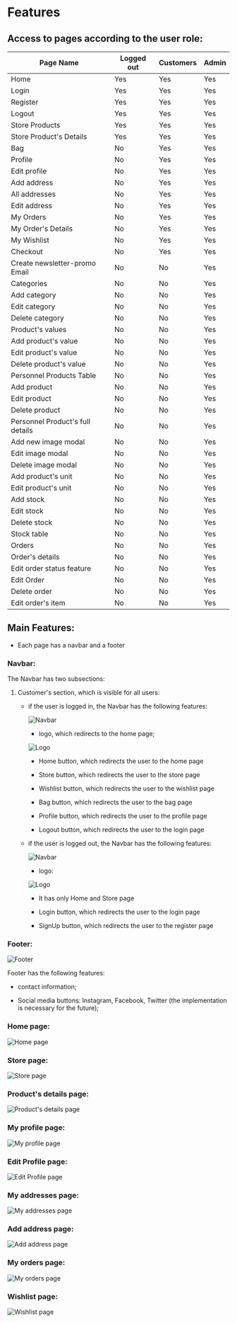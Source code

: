 # Features

## Access to pages according to the user role:

| Page Name | Logged out  | Customers  | Admin |
| --------- | ----------- | ---------- | ----- |
| Home       | Yes         | Yes        | Yes   |
| Login      | Yes         | Yes        | Yes   |
| Register   | Yes         | Yes        | Yes   |
| Logout     | Yes         | Yes        | Yes   |
| Store Products   | Yes         | Yes        | Yes   |
| Store Product's Details | Yes         | Yes        | Yes   |
| Bag       | No         | Yes        | Yes   |
| Profile   | No         | Yes        | Yes   |
| Edit profile   | No         | Yes        | Yes   |
| Add address   | No         | Yes        | Yes   |
| All addresses   | No         | Yes        | Yes   |
| Edit address   | No         | Yes        | Yes   |
| My Orders   | No         | Yes        | Yes   |
| My Order's Details   | No         | Yes        | Yes   |
| My Wishlist   | No         | Yes        | Yes   |
| Checkout   | No         | Yes        | Yes   |
| Create newsletter-promo Email | No         | No         | Yes   |
| Categories | No         | No         | Yes   |
| Add category | No         | No         | Yes   |
| Edit category | No         | No         | Yes   |
| Delete category | No         | No         | Yes   |
| Product's values | No         | No         | Yes   |
| Add product's value | No         | No         | Yes   |
| Edit product's value | No         | No         | Yes   |
| Delete product's value | No         | No         | Yes   |
| Personnel Products Table | No         | No         | Yes   |
| Add product | No         | No         | Yes   |
| Edit product | No         | No         | Yes   |
| Delete product | No         | No         | Yes   |
| Personnel Product's full details | No         | No         | Yes   |
| Add new image modal | No         | No         | Yes   |
| Edit image modal | No         | No         | Yes   |
| Delete image modal | No         | No         | Yes   |
| Add product's unit | No         | No         | Yes   |
| Edit product's unit | No         | No         | Yes   |
| Add stock | No         | No         | Yes   |
| Edit stock | No         | No         | Yes   |
| Delete stock | No         | No         | Yes   |
| Stock table | No         | No         | Yes   |
| Orders | No         | No         | Yes   |
| Order's details | No         | No         | Yes   |
| Edit order status feature | No         | No         | Yes    |
| Edit Order | No         | No         | Yes   |
| Delete order | No         | No         | Yes   |
| Edit order's item | No         | No         | Yes   |

## Main Features:

- Each page has a navbar and a footer

### Navbar:

The Navbar has two subsections:

1. Customer's section, which is visible for all users:

    - if the user is logged in, the Navbar has the following features:

      ![Navbar](documentation/features/navbar/navbar-logged-in.PNG)

        - logo, which redirects to the home page;
        
        ![Logo](documentation/features/navbar/logo-home.PNG)

        - Home button, which redirects the user to the home page

        - Store button, which redirects the user to the store page

        - Wishlist button, which redirects the user to the wishlist page

        - Bag button, which redirects the user to the bag page

        - Profile button, which redirects the user to the profile page

        - Logout button, which redirects the user to the login page

    - if the user is logged out, the Navbar has the following features:
    
      ![Navbar](documentation/features/navbar/navbar-logged-out.PNG)
      
        - logo:
        
        ![Logo](documentation/features/navbar/logo-home.PNG)
        
        - It has only Home and Store page

        - Login button, which redirects the user to the login page

        - SignUp button, which redirects the user to the register page


### Footer:

![Footer](documentation/features/footer/footer.png)

Footer has the following features:


- contact information;

- Social media buttons: Instagram, Facebook, Twitter (the implementation is necessary for the future);

### Home page:

![Home page](documentation/features/home/home-page.png)

### Store page:

![Store page](documentation/features/store/store-page.png)

### Product's details page:

![Product's details page](documentation/features/product-details/product-details.png)

### My profile page:

![My profile page](documentation/features/my-profile/my-profile-page.png)

### Edit Profile page:

![Edit Profile page](documentation/features/edit-profile/edit-profile.png)

### My addresses page:

![My addresses page](documentation/features/my-address/addresses.png)

### Add address page:

![Add address page](documentation/features/edit-profile/edit-profile.png)

### My orders page:

![My orders page](documentation/features/my-orders/my-orders.png)

### Wishlist page:

![Wishlist page](documentation/features/wishlist/wishlist.png)
